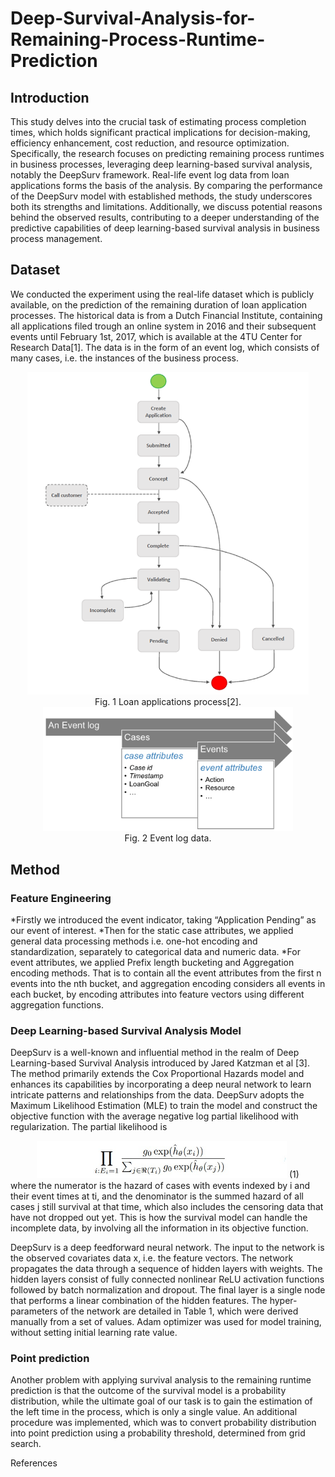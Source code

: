 # Deep-Survival-Analysis-for-Remaining-Process-Runtime-Prediction

## Introduction
This study delves into the crucial task of estimating process completion times, which holds significant practical implications for decision-making, efficiency enhancement, cost reduction, and resource optimization. Specifically, the research focuses on predicting remaining process runtimes in business processes, leveraging deep learning-based survival analysis, notably the DeepSurv framework. Real-life event log data from loan applications forms the basis of the analysis. By comparing the performance of the DeepSurv model with established methods, the study underscores both its strengths and limitations. Additionally, we discuss potential reasons behind the observed results, contributing to a deeper understanding of the predictive capabilities of deep learning-based survival analysis in business process management.

## Dataset
We conducted the experiment using the real-life dataset which is publicly available, on the prediction of the remaining duration of loan application processes. The historical data is from a Dutch Financial Institute, containing all applications filed trough an online system in 2016 and their subsequent events until February 1st, 2017, which is available at the 4TU Center for Research Data[1]. The data is in the form of an event log, which consists of many cases, i.e. the instances of the business process. 
<div align=center>
<img width='450' src='https://github.com/Shu-Shine/Deep-Survival-Analysis-for-Remaining-Process-Runtime-Prediction/blob/main/images/Loan_applications_process.png'/>  
<div>Fig. 1 Loan applications process[2].</div>
<img width='400' src='https://github.com/Shu-Shine/Deep-Survival-Analysis-for-Remaining-Process-Runtime-Prediction/blob/main/images/event_log.png'/> 
<div>Fig. 2 Event log data.</div>
</div>

## Method
### Feature Engineering
*Firstly we introduced the event indicator, taking “Application Pending” as our event of interest.
*Then for the static case attributes, we applied general data processing methods i.e. one-hot encoding and standardization, separately to categorical data and numeric data.
*For event attributes, we applied Prefix length bucketing and Aggregation encoding methods. That is to contain all the event attributes from the first n events into
the nth bucket, and aggregation encoding considers all events in each bucket, by encoding attributes into feature vectors using different aggregation functions. 

### Deep Learning-based Survival Analysis Model
DeepSurv is a well-known and influential method in the realm of Deep Learning-based Survival Analysis introduced by Jared Katzman et al [3]. The method primarily extends the Cox Proportional Hazards model and enhances its capabilities by incorporating a deep neural network to learn intricate patterns and relationships from the data. DeepSurv adopts the Maximum Likelihood Estimation (MLE) to train the model and construct the objective function with the average negative log partial likelihood with regularization. The partial likelihood is
<div align=center> 
<img width='400' src='https://github.com/Shu-Shine/Deep-Survival-Analysis-for-Remaining-Process-Runtime-Prediction/blob/main/images/equation1.jpg'/>            (1) 
</div>
where the numerator is the hazard of cases with events indexed by i and their event times at ti, and the denominator is the summed hazard of all cases j still survival at that time, which also includes the censoring data that have not dropped out yet. This is how the survival model can handle the incomplete data, by involving all the information in its objective function.  

DeepSurv is a deep feedforward neural network. The input to the network is the observed covariates data x, i.e. the feature vectors. The network propagates the data through a sequence of hidden layers with weights. The hidden layers consist of fully connected nonlinear ReLU activation functions followed by batch normalization and dropout. The final layer is a single node that performs a linear combination of the hidden features. The hyper-parameters of the network are detailed in Table 1, which were derived manually from a set of values. Adam optimizer was used for model training, without setting initial learning rate value.

### Point prediction
Another problem with applying survival analysis to the remaining runtime prediction is that the outcome of the survival model is a probability distribution, while the ultimate goal of our task is to gain the estimation of the left time in the process, which is only a single value. An additional procedure was implemented, which was to convert probability distribution into point prediction using a probability threshold, determined from grid search.

References


